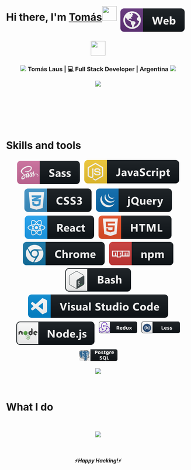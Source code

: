 <h1>Hi there, I'm <a href="https://github.com/TomasLaus">Tomás</a><img src="https://user-images.githubusercontent.com/1303154/88677602-1635ba80-d120-11ea-84d8-d263ba5fc3c0.gif" width=40 height=40/> <img src="https://github.com/MikeCodesDotNET/ColoredBadges/raw/master/svg/dev/misc/web.svg" alt="web" style="vertical-align:top; margin:6px 4px"></h1>

<p align='center'>
  <a href="https://www.linkedin.com/in/tomaslaus/" ><img src="https://www.svgrepo.com/show/157006/linkedin.svg" width=40 height=40 /></a>
</p>

<div align="center">
<h3><img src="https://media.giphy.com/media/WUlplcMpOCEmTGBtBW/giphy.gif" width="30"> Tomás Laus | 💻 Full Stack Developer | Argentina <img src="https://external-content.duckduckgo.com/iu/?u=https%3A%2F%2Fflagdownload.com%2Fwp-content%2Fuploads%2FFlag_of_Argentina_Flat_Round-1024x1024.png&f=1&nofb=1" width="30"></h3>
  <img src="https://media.giphy.com/media/rEug7UFYzpvP2/giphy.gif" width="500">
</div>


<br />
<br />
<br />
<br />
<br />
<br />

### <h1>Skills and tools </h1>

<p align="center">
    <img src="https://github.com/MikeCodesDotNET/ColoredBadges/raw/master/svg/dev/languages/sass.svg" alt="sass" style="vertical-align:top; margin:6px 4px">
    <img src="https://raw.githubusercontent.com/8bithemant/8bithemant/master/svg/dev/languages/js.svg" alt="js" style="vertical-align:top; margin:4px">
     <img src="https://github.com/MikeCodesDotNET/ColoredBadges/raw/master/svg/dev/languages/css3.svg" alt="bootstrap" style="vertical-align:top; margin:6px 4px"> 
  <img src="https://github.com/MikeCodesDotNET/ColoredBadges/raw/master/svg/dev/frameworks/jquery.svg" alt="jquery" style="vertical-align:top; margin:6px 4px">
  <img src="https://raw.githubusercontent.com/8bithemant/8bithemant/master/svg/dev/frameworks/react.svg" alt="react" style="vertical-align:top; margin:4px">
  <img src="https://raw.githubusercontent.com/8bithemant/8bithemant/master/svg/dev/languages/html.svg" alt="html" style="vertical-align:top; margin:4px">   

  <img src="https://raw.githubusercontent.com/8bithemant/8bithemant/master/svg/dev/misc/chrome.svg" alt="chrome" style="vertical-align:top; margin:4px">
  <img src="https://raw.githubusercontent.com/8bithemant/8bithemant/master/svg/dev/services/npm.svg" alt="npm" style="vertical-align:top; margin:4px">
  <img src="https://raw.githubusercontent.com/8bithemant/8bithemant/master/svg/dev/tools/bash.svg" alt="bash" style="vertical-align:top; margin:4px">
  <img src="https://raw.githubusercontent.com/8bithemant/8bithemant/master/svg/dev/tools/visualstudio_code.svg" alt="vscode" style="vertical-align:top; margin:4px">
  <img src="https://github.com/MikeCodesDotNET/ColoredBadges/raw/master/svg/dev/frameworks/nodejs.svg" alt="nodejs" style="vertical-align:top; margin:6px 4px">
   <img src="media/eclipse.png" alt="redux" style="vertical-align:top; margin:6px 4px">
  <img src="media/lesscss.png" alt="less" style="vertical-align:top; margin:6px 4px">
  <img src="media/PostgreSQL.png" alt="less" style="vertical-align:top; margin:6px 4px">
  


</p>



<!--  -->

<p align="center" >
   <a href="https://github.com/TomasLaus/github-readme-stats"> 
   <img  src="https://github-readme-stats.vercel.app/api?username=TomasLaus&&show_icons=true&theme=radical"/>
 </a>

</p>

<br />

 ### <h1>What I do</h1>

<br />

<p align="center">
   <img src="https://media.giphy.com/media/f9XgHHnPnDjOF1hWpl/giphy.gif" />
   </p>
   
   
<br />

<h4 align='center'>⚡️<i>Happy Hacking!</i>⚡️</h4>
